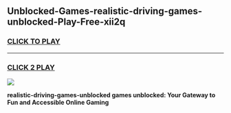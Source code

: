 
## Unblocked-Games-realistic-driving-games-unblocked-Play-Free-xii2q
<h3>
<a href="https://premium76.site?title=realistic-driving-games-unblocked&ref=18A">CLICK TO PLAY</a></h3>
<hr>

<h3>
<a href="https://premium76.site?title=realistic-driving-games-unblocked&ref=18A">CLICK 2 PLAY</a>
  
</h3>

<a href="https://premium76.site?title=realistic-driving-games-unblocked&ref=18A"><img src="https://clearcache.store/games.png"></a>


**realistic-driving-games-unblocked games unblocked: Your Gateway to Fun and Accessible Online Gaming**
